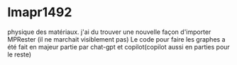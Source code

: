 # lmapr1492
physique des matériaux.
j'ai du trouver une nouvelle façon d'importer MPRester (il ne marchait visiblement pas)
Le code pour faire les graphes a été fait en majeur partie par chat-gpt et copilot(copilot aussi en parties pour le reste)
